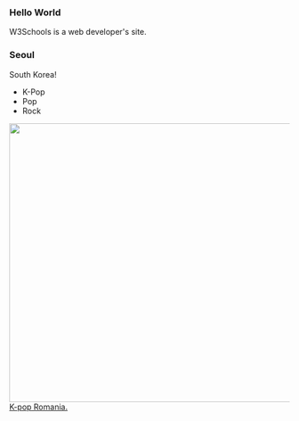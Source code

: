 
<!DOCTYPE html>
<html>
<head>
<title>My First WebPage</title>
</head>
<body>

<h3>Hello World</h3>
<p title="About W3Schools">W3Schools is a web developer's site.</p>
<h3>Seoul</h3>
<p>South Korea!</p>

<ul>
<li>K-Pop</li>
<li>Pop</li>
<li>Rock</li>
</ul>

<img src="https://zatayat.com/uploaded/images/cute-korean-girl-facts_1_.jpg" width="1000" height="500">

<BR>
<a href="https://kpopro.com/">K-pop Romania.</a>


</body>
</html>
